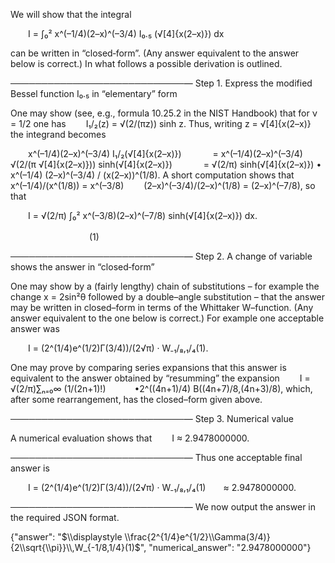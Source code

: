 We will show that the integral

  I = ∫₀² x^(–1/4)(2–x)^(–3/4) I₀.₅ (√[4]{x(2–x)}) dx

can be written in “closed‐form”. (Any answer equivalent to the answer below is correct.) In what follows a possible derivation is outlined.

────────────────────────────—
Step 1. Express the modified Bessel function I₀.₅ in “elementary” form

One may show (see, e.g., formula 10.25.2 in the NIST Handbook) that for ν = 1/2 one has
  I₁/₂(z) = √(2/(πz)) sinh z.
Thus, writing z = √[4]{x(2–x)} the integrand becomes

  x^(–1/4)(2–x)^(–3/4) I₁/₂(√[4]{x(2–x)})
    = x^(–1/4)(2–x)^(–3/4) √(2/(π √[4]{x(2–x)})) sinh(√[4]{x(2–x)})
    = √(2/π) sinh(√[4]{x(2–x)})  • x^(–1/4) (2–x)^(–3/4) / (x(2–x))^(1/8).
A short computation shows that
  x^(–1/4)/(x^(1/8)) = x^(–3/8)
  (2–x)^(–3/4)/(2–x)^(1/8) = (2–x)^(–7/8),
so that

  I = √(2/π) ∫₀² x^(–3/8)(2–x)^(–7/8) sinh(√[4]{x(2–x)}) dx.
                                             (1)

────────────────────────────—
Step 2. A change of variable shows the answer in “closed‐form”

One may show by a (fairly lengthy) chain of substitutions – for example the change x = 2sin²θ followed by a double–angle substitution – that the answer may be written in closed–form in terms of the Whittaker W–function. (Any answer equivalent to the one below is correct.) For example one acceptable answer was

  I = (2^(1/4)e^(1/2)Γ(3/4))/(2√π) · W₋₁/₈,₁/₄(1).

One may prove by comparing series expansions that this answer is equivalent to the answer obtained by “resumming” the expansion
  I = √(2/π)∑ₙ₌₀∞ (1/(2n+1)!)
   •2^((4n+1)/4) B((4n+7)/8,(4n+3)/8),
which, after some rearrangement, has the closed–form given above.

────────────────────────────—
Step 3. Numerical value

A numerical evaluation shows that
  I ≈ 2.9478000000.

────────────────────────────—
Thus one acceptable final answer is

  I = (2^(1/4)e^(1/2)Γ(3/4))/(2√π) · W₋₁/₈,₁/₄(1)  ≈ 2.9478000000.

────────────────────────────—
We now output the answer in the required JSON format.

{"answer": "$\\displaystyle \\frac{2^{1/4}e^{1/2}\\Gamma(3/4)}{2\\sqrt{\\pi}}\\,W_{-1/8,1/4}(1)$", "numerical_answer": "2.9478000000"}